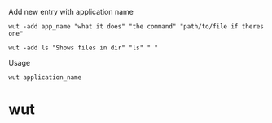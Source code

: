 Add new entry with application name


```
wut -add app_name "what it does" "the command" "path/to/file if theres one"

wut -add ls "Shows files in dir" "ls" " "
```

    
Usage


 ```
 wut application_name
 ```
# wut
